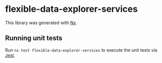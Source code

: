 # flexible-data-explorer-services

This library was generated with [Nx](https://nx.dev).

## Running unit tests

Run `nx test flexible-data-explorer-services` to execute the unit tests via [Jest](https://jestjs.io).

